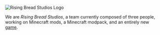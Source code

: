 ![Rising Bread Studios Logo](https://github.com/Rising-Bread-Studios/.github/blob/main/assets/bread.png)

We are _Rising Bread Studios_, a team currently composed of three people, working on Minecraft mods, a Minecraft modpack, and an entirely new [game](https://github.com/Rising-Bread-Studios/potential-sniffle).




